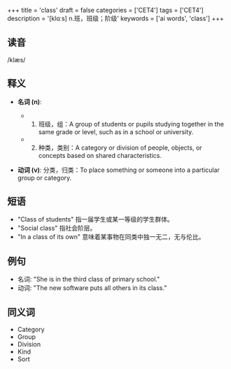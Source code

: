 +++
title = 'class'
draft = false
categories = ['CET4']
tags = ['CET4']
description = '[klɑːs] n.班，班级；阶级'
keywords = ['ai words', 'class']
+++

## 读音
/klæs/

## 释义
- **名词 (n)**: 
  - 1. 班级，组：A group of students or pupils studying together in the same grade or level, such as in a school or university.
  - 2. 种类，类别：A category or division of people, objects, or concepts based on shared characteristics.

- **动词 (v)**: 分类，归类：To place something or someone into a particular group or category.

## 短语
- "Class of students" 指一届学生或某一等级的学生群体。
- "Social class" 指社会阶层。
- "In a class of its own" 意味着某事物在同类中独一无二，无与伦比。

## 例句
- 名词: "She is in the third class of primary school."
- 动词: "The new software puts all others in its class."

## 同义词
- Category
- Group
- Division
- Kind
- Sort
